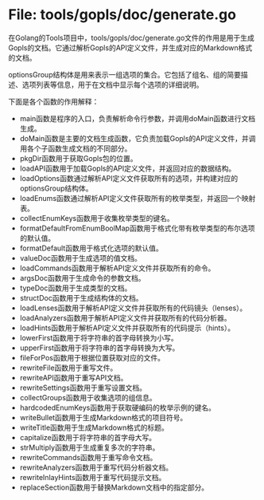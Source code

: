 # File: tools/gopls/doc/generate.go

在Golang的Tools项目中，tools/gopls/doc/generate.go文件的作用是用于生成Gopls的文档。它通过解析Gopls的API定义文件，并生成对应的Markdown格式的文档。

optionsGroup结构体是用来表示一组选项的集合。它包括了组名、组的简要描述、选项列表等信息，用于在文档中显示每个选项的详细说明。

下面是各个函数的作用解释：

- main函数是程序的入口，负责解析命令行参数，并调用doMain函数进行文档生成。
- doMain函数是主要的文档生成函数，它负责加载Gopls的API定义文件，并调用各个子函数生成文档的不同部分。
- pkgDir函数用于获取Gopls包的位置。
- loadAPI函数用于加载Gopls的API定义文件，并返回对应的数据结构。
- loadOptions函数通过解析API定义文件获取所有的选项，并构建对应的optionsGroup结构体。
- loadEnums函数通过解析API定义文件获取所有的枚举类型，并返回一个映射表。
- collectEnumKeys函数用于收集枚举类型的键名。
- formatDefaultFromEnumBoolMap函数用于格式化带有枚举类型的布尔选项的默认值。
- formatDefault函数用于格式化选项的默认值。
- valueDoc函数用于生成选项的值文档。
- loadCommands函数用于解析API定义文件并获取所有的命令。
- argsDoc函数用于生成命令的参数文档。
- typeDoc函数用于生成类型的文档。
- structDoc函数用于生成结构体的文档。
- loadLenses函数用于解析API定义文件并获取所有的代码镜头（lenses）。
- loadAnalyzers函数用于解析API定义文件并获取所有的代码分析器。
- loadHints函数用于解析API定义文件并获取所有的代码提示（hints）。
- lowerFirst函数用于将字符串的首字母转换为小写。
- upperFirst函数用于将字符串的首字母转换为大写。
- fileForPos函数用于根据位置获取对应的文件。
- rewriteFile函数用于重写文件。
- rewriteAPI函数用于重写API文档。
- rewriteSettings函数用于重写设置文档。
- collectGroups函数用于收集选项的组信息。
- hardcodedEnumKeys函数用于获取硬编码的枚举示例的键名。
- writeBullet函数用于生成Markdown格式的项目符号。
- writeTitle函数用于生成Markdown格式的标题。
- capitalize函数用于将字符串的首字母大写。
- strMultiply函数用于生成重复多次的字符串。
- rewriteCommands函数用于重写命令文档。
- rewriteAnalyzers函数用于重写代码分析器文档。
- rewriteInlayHints函数用于重写代码提示文档。
- replaceSection函数用于替换Markdown文档中的指定部分。

